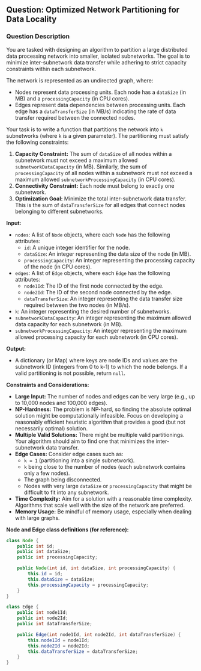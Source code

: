 ## Question: Optimized Network Partitioning for Data Locality

### Question Description

You are tasked with designing an algorithm to partition a large distributed data processing network into smaller, isolated subnetworks. The goal is to minimize inter-subnetwork data transfer while adhering to strict capacity constraints within each subnetwork.

The network is represented as an undirected graph, where:

*   Nodes represent data processing units. Each node has a `dataSize` (in MB) and a `processingCapacity` (in CPU cores).
*   Edges represent data dependencies between processing units. Each edge has a `dataTransferSize` (in MB/s) indicating the rate of data transfer required between the connected nodes.

Your task is to write a function that partitions the network into `k` subnetworks (where `k` is a given parameter). The partitioning must satisfy the following constraints:

1.  **Capacity Constraint:** The sum of `dataSize` of all nodes within a subnetwork must not exceed a maximum allowed `subnetworkDataCapacity` (in MB). Similarly, the sum of `processingCapacity` of all nodes within a subnetwork must not exceed a maximum allowed `subnetworkProcessingCapacity` (in CPU cores).
2.  **Connectivity Constraint:** Each node must belong to exactly one subnetwork.
3.  **Optimization Goal:** Minimize the total inter-subnetwork data transfer. This is the sum of `dataTransferSize` for all edges that connect nodes belonging to different subnetworks.

**Input:**

*   `nodes`: A list of `Node` objects, where each `Node` has the following attributes:
    *   `id`: A unique integer identifier for the node.
    *   `dataSize`: An integer representing the data size of the node (in MB).
    *   `processingCapacity`: An integer representing the processing capacity of the node (in CPU cores).
*   `edges`: A list of `Edge` objects, where each `Edge` has the following attributes:
    *   `node1Id`: The ID of the first node connected by the edge.
    *   `node2Id`: The ID of the second node connected by the edge.
    *   `dataTransferSize`: An integer representing the data transfer size required between the two nodes (in MB/s).
*   `k`: An integer representing the desired number of subnetworks.
*   `subnetworkDataCapacity`: An integer representing the maximum allowed data capacity for each subnetwork (in MB).
*   `subnetworkProcessingCapacity`: An integer representing the maximum allowed processing capacity for each subnetwork (in CPU cores).

**Output:**

*   A dictionary (or Map) where keys are node IDs and values are the subnetwork ID (integers from 0 to k-1) to which the node belongs. If a valid partitioning is not possible, return `null`.

**Constraints and Considerations:**

*   **Large Input:** The number of nodes and edges can be very large (e.g., up to 10,000 nodes and 100,000 edges).
*   **NP-Hardness:** The problem is NP-hard, so finding the absolute optimal solution might be computationally infeasible. Focus on developing a reasonably efficient heuristic algorithm that provides a good (but not necessarily optimal) solution.
*   **Multiple Valid Solutions:** There might be multiple valid partitionings. Your algorithm should aim to find one that minimizes the inter-subnetwork data transfer.
*   **Edge Cases:** Consider edge cases such as:
    *   `k = 1` (partitioning into a single subnetwork).
    *   `k` being close to the number of nodes (each subnetwork contains only a few nodes).
    *   The graph being disconnected.
    *   Nodes with very large `dataSize` or `processingCapacity` that might be difficult to fit into any subnetwork.
*   **Time Complexity:** Aim for a solution with a reasonable time complexity. Algorithms that scale well with the size of the network are preferred.
*   **Memory Usage:** Be mindful of memory usage, especially when dealing with large graphs.

**Node and Edge class definitions (for reference):**

```java
class Node {
    public int id;
    public int dataSize;
    public int processingCapacity;

    public Node(int id, int dataSize, int processingCapacity) {
        this.id = id;
        this.dataSize = dataSize;
        this.processingCapacity = processingCapacity;
    }
}

class Edge {
    public int node1Id;
    public int node2Id;
    public int dataTransferSize;

    public Edge(int node1Id, int node2Id, int dataTransferSize) {
        this.node1Id = node1Id;
        this.node2Id = node2Id;
        this.dataTransferSize = dataTransferSize;
    }
}
```
